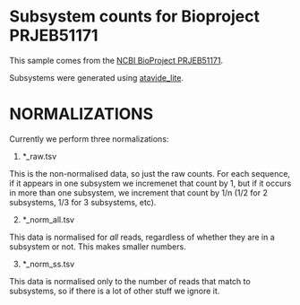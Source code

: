 # Subsystem counts for Bioproject PRJEB51171

This sample comes from the [NCBI BioProject PRJEB51171](https://www.ncbi.nlm.nih.gov/bioproject/?term=PRJEB51171).

Subsystems were generated using [atavide_lite](https://github.com/linsalrob/atavide_lite).



# NORMALIZATIONS

Currently we perform three normalizations:

1. *_raw.tsv

This is the non-normalised data, so just the raw counts. For each sequence, if it appears in one subsystem we incremenet that count by 1, but if it occurs in more than one subsystem, we increment that count by 1/n (1/2 for 2 subsystems, 1/3 for 3 subsystems, etc).

2. *_norm_all.tsv

This data is normalised for _all_ reads, regardless of whether they are in a subsystem or not. This makes smaller numbers. 

3. *_norm_ss.tsv

This data is normalised only to the number of reads that match to subsystems, so if there is a lot of other stuff we ignore it.


